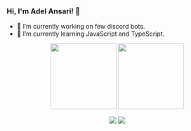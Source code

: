 ### Hi, I'm Adel Ansari! 👋

<!--
**adelansari/adelansari** is a ✨ _special_ ✨ repository because its `README.md` (this file) appears on your GitHub profile.

Here are some ideas to get you started:

- 🔭 I’m currently working on ...
- 🌱 I’m currently learning ...
- 👯 I’m looking to collaborate on ...
- 🤔 I’m looking for help with ...
- 💬 Ask me about ...
- 📫 How to reach me: ...
- 😄 Pronouns: ...
- ⚡ Fun fact: ...
-->

- 🔭 I’m currently working on few discord bots.
- 🌱 I’m currently learning JavaScript and TypeScript.


<p align="center">
  <img height="150em" src="https://github-readme-stats.vercel.app/api?username=adelansari&show_icons=true&theme=gruvbox"/>
  <img height="150em" src="https://github-readme-stats.vercel.app/api/top-langs/?username=adelansari&layout=compact&langs_count=8&theme=gruvbox"/>


<p align="center">
<a href="https://www.linkedin.com/in/adel-ansari/"><img src="https://img.shields.io/badge/-Linkedin-008B8B?style=flat&logo=appveyor=&logoColor=white"/></a>
<a href="mailto:adelansari.a@gmail.com"><img src="https://img.shields.io/badge/-Email-008B8B?style=flat&logo=appveyor=&logoColor=white"/></a>
</p>
